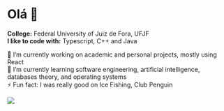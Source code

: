 <h1>Olá 👋</h1>

<b>College:</b> Federal University of Juiz de Fora, UFJF</br>
<b>I like to code with:</b> Typescript, C++ and Java</p>

<p>
  🔭 I’m currently working on academic and personal projects, mostly using React</br>
  🌱 I’m currently learning software engineering, artificial intelligence, databases theory, and operating systems</br>
  ⚡ Fun fact: I was really good on Ice Fishing, Club Penguin
</p>
  
<p>
  <!-- <a href="https://github.com/analexicon">
    <img align="center" height="165" src="https://github-readme-stats.vercel.app/api?username=analexicon&theme=github_light&show_icons=true&count_private=true&include_all_commits=true" />
  </a> -->
  <a href="https://github.com/analexicon">
    <img align="center" src="https://github-readme-stats.vercel.app/api/top-langs/?username=analexicon&theme=github_light&layout=compact" />
  </a>
</p>
